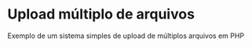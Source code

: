 # Upload múltiplo de arquivos
<p>
  Exemplo de um sistema simples de upload de múltiplos arquivos em PHP
</p>
